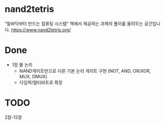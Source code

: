 # nand2tetris
"밑바닥부터 만드는 컴퓨팅 시스템" 책에서 제공하는 과제의 풀이를 올려두는 공간입니다.
https://www.nand2tetris.org/

# Done
* 1장 불 논리
  - NAND게이트만으로 다른 기본 논리 게이트 구현 (NOT, AND, OR/XOR, MUX, DMUX)
  - 다입력/멀티비트로 확장

# TODO
2장-12장
